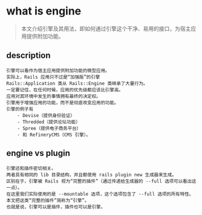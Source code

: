 # what is engine
> 本文介绍引擎及其用法，即如何通过引擎这个干净、易用的接口，为宿主应用提供附加功能。

## description
~~~
引擎可以看作为宿主应用提供附加功能的微型应用。
实际上，Rails 应用只不过是“加强版”的引擎
Rails::Application 类从 Rails::Engine 类继承了大量行为。
一定要记住，在任何时候，应用的优先级都应该比引擎高。
应用对其环境中发生的事情拥有最终的决定权。
引擎用于增强应用的功能，而不是彻底改变应用的功能。
引擎的例子有
    - Devise（提供身份验证）
    - Thredded（提供论坛功能）
    - Spree（提供电子商务平台） 
    - 和 RefineryCMS（CMS 引擎）。
~~~

## engine vs plugin
~~~
引擎还和插件密切相关。
两者具有相同的 lib 目录结构，并且都使用 rails plugin new 生成器来生成。
区别在于，引擎被 Rails 视为“完整的插件”（通过传递给生成器的 --full 选项可以看出这一点）。
在这里我们实际使用的是 --mountable 选项，这个选项包含了 --full 选项的所有特性。
本文把这类“完整的插件”简称为“引擎”。
也就是说，引擎可以是插件，插件也可以是引擎。
~~~